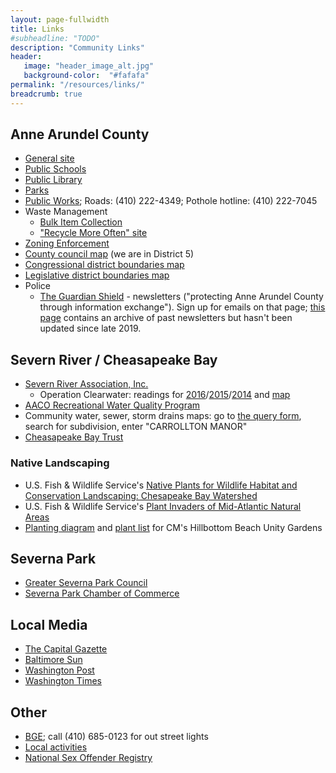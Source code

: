 ```yaml
---
layout: page-fullwidth
title: Links
#subheadline: "TODO"
description: "Community Links"
header:
   image: "header_image_alt.jpg"
   background-color:  "#fafafa"
permalink: "/resources/links/"
breadcrumb: true
---
```


## Anne Arundel County

* <a href="http://www.aacounty.org">General site</a>
* <a href="http://www.aacps.org">Public Schools</a>
* <a href="http://www.aacpl.net">Public Library</a>
* <a href="http://www.aacounty.org/recparks">Parks</a>
* <a href="http://www.aacounty.org/dpw/Index.cfm">Public Works</a>; Roads:  (410) 222-4349; Pothole hotline:  (410) 222-7045
* Waste Management
  * <a href="http://www.aacounty.org/DPW/WasteManagement/bulkItem.cfm">Bulk Item Collection</a>
  * <a href="http://www.recyclemoreoften.com">"Recycle More Often" site</a>
* <a href="http://www.aacounty.org/IP/ZoningEnforcement/index.cfm">Zoning Enforcement</a>
* <a href="http://www.aacounty.org/Elections/Resources/AA_County_Election_Map_2014_County_Council.pdf">County council map</a> (we are in District 5)
* <a href="http://www.aacounty.org/Elections/Resources/AA_County_Election_Map_2014_Congressional_District_Boundary.pdf">Congressional district boundaries map </a>
* <a href="http://www.aacounty.org/Elections/Resources/AA_County_Election_Map_2014_Legislative_District_Boundary.pdf">Legislative district boundaries map</a>
* Police
  * <a href="https://www.aapdguardianshield.org">The Guardian Shield</a> - newsletters ("protecting Anne Arundel County through information exchange").  Sign up for emails on that page; <a href="https://www.aapdguardianshield.org/guardian-newsletters.html">this page</a> contains an archive of past newsletters but hasn't been updated since late 2019.

## Severn River / Cheasapeake Bay

* <a href="http://www.severnriver.org">Severn River Association, Inc.</a>
  * Operation Clearwater:  readings for <a href="https://ola2.aacc.edu/tldomanski/Clearwater%202016.html">2016</a>/<a href="http://ola2.aacc.edu/tldomanski/Clearwater2015.html">2015</a>/<a href="http://ola2.aacc.edu/tldomanski/Clearwater2014.html">2014</a> and <a href="https://www.google.com/maps/d/u/0/viewer?ll=39.104489,-76.522179&msa=0&spn=0.158785,0.338173&mid=zfiDnsNAg-ak.knZ5RgPdZmWw">map</a>
* <a href="http://aahealth.org/programs/env-hlth/rec-water/reports">AACO Recreational Water Quality Program</a>
* Community water, sewer, storm drains maps:  go to <a href="http://gis-world2.aacounty.org/DPWcounter/FormQuery.aspx">the query form</a>, search for subdivision, enter "CARROLLTON MANOR"
* <a href="http://www.cbtrust.org/site/c.miJPKXPCJnH/b.5368633/k.BDEA/Home.htm">Cheasapeake Bay Trust</a>

### Native Landscaping

* U.S. Fish & Wildlife Service's <a href="/resources/native-landscaping/chesapeakenatives-nfwf-book.pdf">Native Plants for Wildlife Habitat and Conservation Landscaping: Chesapeake Bay Watershed</a>
* U.S. Fish & Wildlife Service's <a href="/resources/native-landscaping/Plant-Invaders-of-the-Mid-Atlantic-NFWF.pdf">Plant Invaders of Mid-Atlantic Natural Areas</a>
* <a href="/resources/native-landscaping/HillBottom-Unity-Gardens-Planting-Diagram-Garden-cells.pdf">Planting diagram</a> and <a href="/resources/native-landscaping/CMIA-HILLBOTTOM-BEACH-BIORETENTION-GARDEN-PLANT-LISTS-2.xlsx">plant list</a> for CM's Hillbottom Beach Unity Gardens

## Severna Park

* <a href="http://www.gspcouncil.org">Greater Severna Park Council</a>
* <a href="http://www.severnaparkchamber.com">Severna Park Chamber of Commerce</a>

## Local Media

* <a href="http://www.hometownannapolis.com">The Capital Gazette</a>
* <a href="http://www.sunspot.net">Baltimore Sun</a>
* <a href="http://www.washingtonpost.com">Washington Post</a>
* <a href="http://www.washtimes.com">Washington Times</a>

## Other

* <a href="http://www.bge.com/Pages/default.aspx">BGE</a>; call (410) 685-0123 for out street lights
* <a href="http://www.thingstodo.com">Local activities</a>
* <a href="http://www.familywatchdog.us">National Sex Offender Registry</a>
